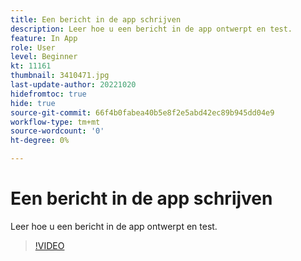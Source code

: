 ```yaml
---
title: Een bericht in de app schrijven
description: Leer hoe u een bericht in de app ontwerpt en test.
feature: In App
role: User
level: Beginner
kt: 11161
thumbnail: 3410471.jpg
last-update-author: 20221020
hidefromtoc: true
hide: true
source-git-commit: 66f4b0fabea40b5e8f2e5abd42ec89b945dd04e9
workflow-type: tm+mt
source-wordcount: '0'
ht-degree: 0%

---
```


# Een bericht in de app schrijven

Leer hoe u een bericht in de app ontwerpt en test.

>[!VIDEO](https://video.tv.adobe.com/v/3410471?quality=12&learn=on)
